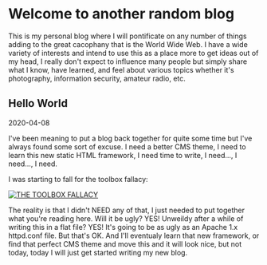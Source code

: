 # Welcome to another random blog

This is my personal blog where I will pontificate on any number of things adding to the great cacophany that is the World Wide Web. I have a wide variety of interests and intend to use this as a place more to get ideas out of my head, I really don't expect to influence many people but simply share what I know, have learned, and feel about various topics whether it's photography, information security, amateur radio, etc.

## Hello World
2020-04-08

I've been meaning to put a blog back together for quite some time but I've always found some sort of excuse. I need a better CMS theme, I need to learn this new static HTML framework, I need time to write, I need..., I need..., I need.

I was starting to fall for the toolbox fallacy:

[![THE TOOLBOX FALLACY](http://img.youtube.com/vi/sz4YqwH_6D0/0.jpg)](http://www.youtube.com/watch?v=sz4YqwH_6D0)


The reality is that I didn't NEED any of that, I just needed to put together what you're reading here. Will it be ugly? YES! Unweildy after a while of writing this in a flat file? YES! It's going to be as ugly as an Apache 1.x httpd.conf file. But that's OK. And I'll eventualy learn that new framework, or find that perfect CMS theme and move this and it will look nice, but not today, today I will just get started writing my new blog.
